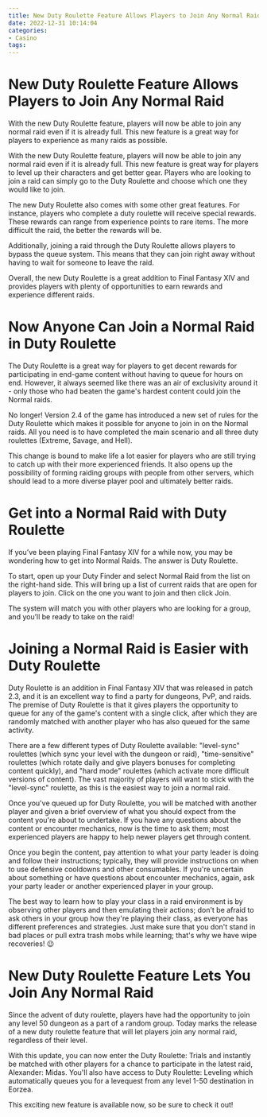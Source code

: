 ```yaml
---
title: New Duty Roulette Feature Allows Players to Join Any Normal Raid
date: 2022-12-31 10:14:04
categories:
- Casino
tags:
---
```



#  New Duty Roulette Feature Allows Players to Join Any Normal Raid

With the new Duty Roulette feature, players will now be able to join any normal raid even if it is already full. This new feature is a great way for players to experience as many raids as possible.

With the new Duty Roulette feature, players will now be able to join any normal raid even if it is already full. This new feature is great way for players to level up their characters and get better gear. Players who are looking to join a raid can simply go to the Duty Roulette and choose which one they would like to join.

The new Duty Roulette also comes with some other great features. For instance, players who complete a duty roulette will receive special rewards. These rewards can range from experience points to rare items. The more difficult the raid, the better the rewards will be.

Additionally, joining a raid through the Duty Roulette allows players to bypass the queue system. This means that they can join right away without having to wait for someone to leave the raid.

Overall, the new Duty Roulette is a great addition to Final Fantasy XIV and provides players with plenty of opportunities to earn rewards and experience different raids.

#  Now Anyone Can Join a Normal Raid in Duty Roulette

The Duty Roulette is a great way for players to get decent rewards for participating in end-game content without having to queue for hours on end. However, it always seemed like there was an air of exclusivity around it - only those who had beaten the game's hardest content could join the Normal raids.

No longer! Version 2.4 of the game has introduced a new set of rules for the Duty Roulette which makes it possible for anyone to join in on the Normal raids. All you need is to have completed the main scenario and all three duty roulettes (Extreme, Savage, and Hell).

This change is bound to make life a lot easier for players who are still trying to catch up with their more experienced friends. It also opens up the possibility of forming raiding groups with people from other servers, which should lead to a more diverse player pool and ultimately better raids.

#  Get into a Normal Raid with Duty Roulette

If you’ve been playing Final Fantasy XIV for a while now, you may be wondering how to get into Normal Raids. The answer is Duty Roulette.

To start, open up your Duty Finder and select Normal Raid from the list on the right-hand side. This will bring up a list of current raids that are open for players to join. Click on the one you want to join and then click Join.

The system will match you with other players who are looking for a group, and you’ll be ready to take on the raid!

#  Joining a Normal Raid is Easier with Duty Roulette

Duty Roulette is an addition in Final Fantasy XIV that was released in patch 2.3, and it is an excellent way to find a party for dungeons, PvP, and raids. The premise of Duty Roulette is that it gives players the opportunity to queue for any of the game's content with a single click, after which they are randomly matched with another player who has also queued for the same activity.

There are a few different types of Duty Roulette available: "level-sync" roulettes (which sync your level with the dungeon or raid), "time-sensitive" roulettes (which rotate daily and give players bonuses for completing content quickly), and "hard mode" roulettes (which activate more difficult versions of content). The vast majority of players will want to stick with the "level-sync" roulette, as this is the easiest way to join a normal raid.

Once you've queued up for Duty Roulette, you will be matched with another player and given a brief overview of what you should expect from the content you're about to undertake. If you have any questions about the content or encounter mechanics, now is the time to ask them; most experienced players are happy to help newer players get through content.

Once you begin the content, pay attention to what your party leader is doing and follow their instructions; typically, they will provide instructions on when to use defensive cooldowns and other consumables. If you're uncertain about something or have questions about encounter mechanics, again, ask your party leader or another experienced player in your group.

The best way to learn how to play your class in a raid environment is by observing other players and then emulating their actions; don't be afraid to ask others in your group how they're playing their class, as everyone has different preferences and strategies. Just make sure that you don't stand in bad places or pull extra trash mobs while learning; that's why we have wipe recoveries! 😉

#  New Duty Roulette Feature Lets You Join Any Normal Raid

Since the advent of duty roulette, players have had the opportunity to join any level 50 dungeon as a part of a random group. Today marks the release of a new duty roulette feature that will let players join any normal raid, regardless of their level.

With this update, you can now enter the Duty Roulette: Trials and instantly be matched with other players for a chance to participate in the latest raid, Alexander: Midas. You'll also have access to Duty Roulette: Leveling which automatically queues you for a levequest from any level 1-50 destination in Eorzea.

This exciting new feature is available now, so be sure to check it out!
